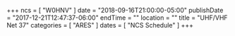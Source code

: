 +++
ncs = [ "W0HNV" ]
date = "2018-09-16T21:00:00-05:00"
publishDate = "2017-12-21T12:47:37-06:00"
endTime = ""
location = ""
title = "UHF/VHF Net 37"
categories = [ "ARES" ]
dates = [ "NCS Schedule" ]
+++
